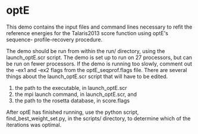 # optE

This demo contains the input files and command lines
necessary to refit the reference energies for the
Talaris2013 score function using optE's sequence-
profile-recovery procedure.

The demo should be run from within the
  run/
directory, using the launch_optE.scr script.  The
demo is set up to run on 27 processors, but can be
run on fewer processors.  If the demo is running
too slowly, comment out the -ex1 and -ex2 flags
from the optE_seqprof.flags file. There  are several
things about the launch_optE.scr script that will have
to be edited.

1) the path to the executable, in launch_optE.scr
2) the mpi launch command, in launch_optE.scr, and
3) the path to the rosetta database, in score.flags

After optE has finished running, use the python script,
find_best_weight_set.py, in the
  scripts/
directory, to determine which of the iterations was
optimal.
